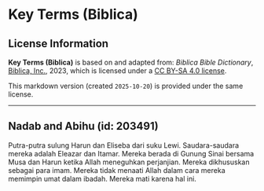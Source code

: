 # Key Terms (Biblica)

## License Information

**Key Terms (Biblica)** is based on and adapted from: _Biblica Bible Dictionary_, [Biblica, Inc.](https://www.biblica.com/), 2023, which is licensed under a [CC BY-SA 4.0 license](https://creativecommons.org/licenses/by-sa/4.0/legalcode.en).

This markdown version (created `2025-10-20`) is provided under the same license.



--------------------------------

## Nadab and Abihu (id: 203491)

Putra\-putra sulung Harun dan Eliseba dari suku Lewi. Saudara\-saudara mereka adalah Eleazar dan Itamar. Mereka berada di Gunung Sinai bersama Musa dan Harun ketika Allah meneguhkan perjanjian. Mereka dikhususkan sebagai para imam. Mereka tidak menaati Allah dalam cara mereka memimpin umat dalam ibadah. Mereka mati karena hal ini.


